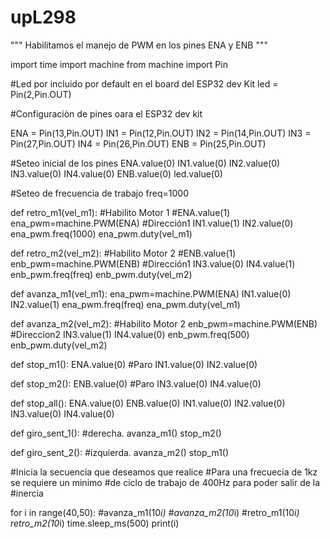 # upL298

"""
Habilitamos el manejo de PWM en los 
pines ENA y ENB
"""

import time 
import machine
from machine import Pin

#Led por incluido por default en el board del ESP32 dev Kit
led = Pin(2,Pin.OUT)

#Configuraciòn de pines oara el ESP32 dev kit

ENA = Pin(13,Pin.OUT)
IN1 = Pin(12,Pin.OUT)
IN2 = Pin(14,Pin.OUT)
IN3 = Pin(27,Pin.OUT)
IN4 = Pin(26,Pin.OUT)
ENB = Pin(25,Pin.OUT)


#Seteo inicial de los pines
ENA.value(0)
IN1.value(0)
IN2.value(0)
IN3.value(0)
IN4.value(0)
ENB.value(0)
led.value(0)

#Seteo de frecuencia de trabajo
freq=1000

def retro_m1(vel_m1):
    #Habilito Motor 1
    #ENA.value(1) 
    ena_pwm=machine.PWM(ENA)
    #Dirección1
    IN1.value(1)
    IN2.value(0)
    ena_pwm.freq(1000)
    ena_pwm.duty(vel_m1)

def retro_m2(vel_m2):
    #Habilito Motor 2
    #ENB.value(1) 
    enb_pwm=machine.PWM(ENB)
    #Dirección1
    IN3.value(0)
    IN4.value(1)
    enb_pwm.freq(freq)
    enb_pwm.duty(vel_m2)
    
def avanza_m1(vel_m1):
    ena_pwm=machine.PWM(ENA)
    IN1.value(0)
    IN2.value(1)
    ena_pwm.freq(freq)
    ena_pwm.duty(vel_m1)

def avanza_m2(vel_m2):
    #Habilito Motor 2
    enb_pwm=machine.PWM(ENB)
    #Direccion2
    IN3.value(1)
    IN4.value(0)
    enb_pwm.freq(500)
    enb_pwm.duty(vel_m2)


def stop_m1():
    ENA.value(0)
    #Paro
    IN1.value(0)
    IN2.value(0)
    
def stop_m2():
    ENB.value(0) 
    #Paro
    IN3.value(0)
    IN4.value(0)

def stop_all():
    ENA.value(0)
    ENB.value(0) 
    IN1.value(0)
    IN2.value(0)
    IN3.value(0)
    IN4.value(0)

def giro_sent_1(): #derecha.
    avanza_m1()
    stop_m2()

def giro_sent_2(): #izquierda.
    avanza_m2()
    stop_m1()

#Inicia la secuencia que deseamos que realice
#Para una frecuecia de 1kz se requiere un minimo
#de ciclo de trabajo de 400Hz para poder salir de la
#inercia

for i in range(40,50):
    #avanza_m1(10*i)
    #avanza_m2(10*i)
    #retro_m1(10*i)
    retro_m2(10*i)
    time.sleep_ms(500)
    print(i)

